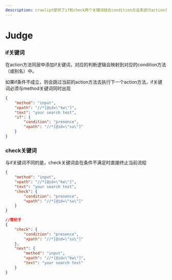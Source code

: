 ```yaml
---
description: crawlipt提供了if和check两个关键词结合condition方法来进行action方法执行前的逻辑判断
---
```


# Judge

### if关键词

在action方法同层中添加if关键词，对应的判断逻辑会映射到对应的condition方法（或别名）中。

如果if条件不成立，则会跳过当前的action方法去执行下一个action方法，if关键词必须与method关键词同时出现

```json
{
    "method": "input",
    "xpath": "//*[@id=\"kw\"]",
    "text": "your search text",
    "if": {
        "condition": "presence",
        "xpath": "//*[@id=\"su\"]"
    }
}
```

### check关键词

与if关键词不同的是，check关键词会在条件不满足时直接终止当前流程

```json
{
    "method": "input",
    "xpath": "//*[@id=\"kw\"]",
    "text": "your search text",
    "check": {
        "condition": "presence",
        "xpath": "//*[@id=\"su\"]"
    }
}

//等价于
{
	"check": {
		"condition": "presence",
		"xpath": "//*[@id=\"su\"]"
	},
	"next": {
		"method": "input",
		"xpath": "//*[@id=\"kw\"]",
		"text": "your search text"
	}
}
```
